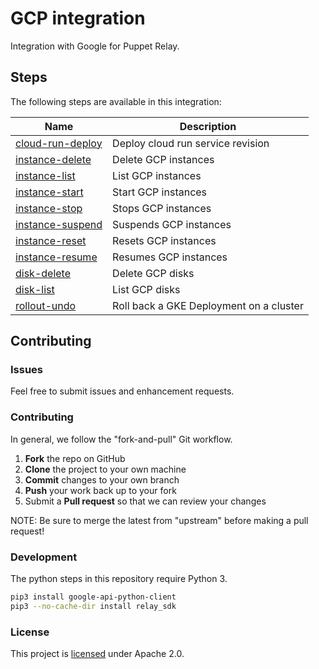 # GCP integration

Integration with Google for Puppet Relay.

## Steps

The following steps are available in this integration:

| Name | Description |
|------|-------------|
| [cloud-run-deploy](/steps/cloud-run-deploy) | Deploy cloud run service revision |
| [instance-delete](/steps/instance-delete) | Delete GCP instances |
| [instance-list](/steps/instance-list) | List GCP instances |
| [instance-start](/steps/instance-start) | Start GCP instances |
| [instance-stop](/steps/instance-stop) | Stops GCP instances |
| [instance-suspend](/steps/instance-suspend) | Suspends GCP instances |
| [instance-reset](/steps/instance-reset) | Resets GCP instances |
| [instance-resume](/steps/instance-resume) | Resumes GCP instances |
| [disk-delete](/steps/disk-delete) | Delete GCP disks |
| [disk-list](/steps/disk-list) | List GCP disks |
| [rollout-undo](/steps/rollout-undo) | Roll back a GKE Deployment on a cluster |


## Contributing

### Issues

Feel free to submit issues and enhancement requests.

### Contributing

In general, we follow the "fork-and-pull" Git workflow.

 1. **Fork** the repo on GitHub
 2. **Clone** the project to your own machine
 3. **Commit** changes to your own branch
 4. **Push** your work back up to your fork
 5. Submit a **Pull request** so that we can review your changes

NOTE: Be sure to merge the latest from "upstream" before making a pull request!

### Development

The python steps in this repository require Python 3.

```bash
pip3 install google-api-python-client
pip3 --no-cache-dir install relay_sdk
```

### License

This project is [licensed](LICENSE) under Apache 2.0.
